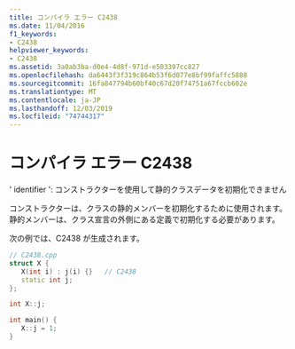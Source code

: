 ```yaml
---
title: コンパイラ エラー C2438
ms.date: 11/04/2016
f1_keywords:
- C2438
helpviewer_keywords:
- C2438
ms.assetid: 3a0ab3ba-d0e4-4d8f-971d-e503397cc827
ms.openlocfilehash: da6443f3f319c864b53f6d077e8bf99faffc5888
ms.sourcegitcommit: 16fa847794b60bf40c67d20f74751a67fccb602e
ms.translationtype: MT
ms.contentlocale: ja-JP
ms.lasthandoff: 12/03/2019
ms.locfileid: "74744317"
---
```

# <a name="compiler-error-c2438"></a>コンパイラ エラー C2438

' identifier ': コンストラクターを使用して静的クラスデータを初期化できません

コンストラクターは、クラスの静的メンバーを初期化するために使用されます。 静的メンバーは、クラス宣言の外側にある定義で初期化する必要があります。

次の例では、C2438 が生成されます。

```cpp
// C2438.cpp
struct X {
   X(int i) : j(i) {}   // C2438
   static int j;
};

int X::j;

int main() {
   X::j = 1;
}
```

